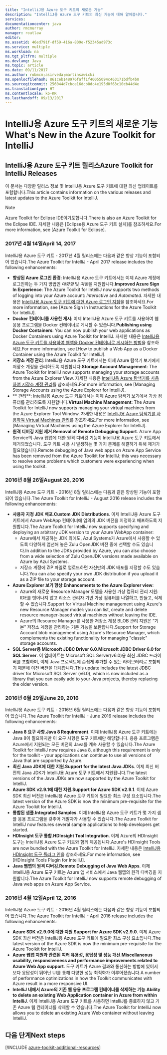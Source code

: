 ```yaml
---
title: "IntelliJ용 Azure 도구 키트의 새로운 기능"
description: "IntelliJ용 Azure 도구 키트의 최신 기능에 대해 알아봅니다."
services: 
documentationcenter: java
author: rmcmurray
manager: routlaw
editor: 
ms.assetid: 46ed791f-df59-416a-809e-f52345ad973c
ms.service: multiple
ms.workload: na
ms.tgt_pltfrm: multiple
ms.devlang: Java
ms.topic: article
ms.date: 09/11/2017
ms.author: robmcm;asirveda;martinsawicki
ms.openlocfilehash: 861ceb148976faff1f40055094c463171bdfb4b0
ms.sourcegitcommit: 256044d7cbce16dcb8dc4e195d0f63c10cb44d4e
ms.translationtype: HT
ms.contentlocale: ko-KR
ms.lasthandoff: 09/13/2017
---
```

# <a name="whats-new-in-the-azure-toolkit-for-intellij"></a><span data-ttu-id="fad4d-103">IntelliJ용 Azure 도구 키트의 새로운 기능</span><span class="sxs-lookup"><span data-stu-id="fad4d-103">What's New in the Azure Toolkit for IntelliJ</span></span>

## <a name="azure-toolkit-for-intellij-releases"></a><span data-ttu-id="fad4d-104">IntelliJ용 Azure 도구 키트 릴리스</span><span class="sxs-lookup"><span data-stu-id="fad4d-104">Azure Toolkit for IntelliJ Releases</span></span>
<span data-ttu-id="fad4d-105">이 문서는 다양한 릴리스 정보 및 IntelliJ용 Azure 도구 키트에 대한 최신 업데이트를 포함합니다.</span><span class="sxs-lookup"><span data-stu-id="fad4d-105">This article contains information on the various releases and latest updates to the Azure Toolkit for IntelliJ.</span></span>

> [!NOTE]
> <span data-ttu-id="fad4d-106">Azure Toolkit for Eclipse IDE이기도합니다.</span><span class="sxs-lookup"><span data-stu-id="fad4d-106">There is also an Azure Toolkit for the Eclipse IDE.</span></span> <span data-ttu-id="fad4d-107">자세한 내용은 [Eclipse용 Azure 도구 키트 설치]를 참조하세요.</span><span class="sxs-lookup"><span data-stu-id="fad4d-107">For more information, see [Azure Toolkit for Eclipse].</span></span>
> 
> 

### <a name="april-14-2017"></a><span data-ttu-id="fad4d-108">2017년 4월 14일</span><span class="sxs-lookup"><span data-stu-id="fad4d-108">April 14, 2017</span></span>
<span data-ttu-id="fad4d-109">IntelliJ용 Azure 도구 키트 - 2017년 4월 릴리스에는 다음과 같은 향상 기능이 포함되어 있습니다.</span><span class="sxs-lookup"><span data-stu-id="fad4d-109">The Azure Toolkit for IntelliJ - April 2017 release includes the following enhancements:</span></span>

* <span data-ttu-id="fad4d-110">**향상된 Azure 로그인 환경**: IntelliJ용 Azure 도구 키트에서는 이제 Azure 계정에 로그인하는 두 가지 방법인 *대화형* 및 *자동*을 지원합니다.</span><span class="sxs-lookup"><span data-stu-id="fad4d-110">**Improved Azure Sign In Experience**: The Azure Toolkit for IntelliJ now supports two methods of logging into your Azure account: *Interactive* and *Automated*.</span></span> <span data-ttu-id="fad4d-111">자세한 내용은 [IntelliJ용 Azure 도구 키트에 대한 Azure 로그인 지침]을 참조하세요.</span><span class="sxs-lookup"><span data-stu-id="fad4d-111">For more information, see [Azure Sign In Instructions for the Azure Toolkit for IntelliJ].</span></span>
* <span data-ttu-id="fad4d-112">**Docker 컨테이너를 사용한 게시**: 이제 IntelliJ용 Azure 도구 키트를 사용하여 웹 응용 프로그램을 Docker 컨테이너로 게시할 수 있습니다.</span><span class="sxs-lookup"><span data-stu-id="fad4d-112">**Publishing using Docker Containers**: You can now publish your web applications as Docker Containers using Azure Toolkit for IntelliJ.</span></span> <span data-ttu-id="fad4d-113">자세한 내용은 [IntelliJ용 Azure 도구 키트를 사용하여 웹앱을 Docker 컨테이너로 게시하는 방법]을 참조하세요.</span><span class="sxs-lookup"><span data-stu-id="fad4d-113">For more information, see [How to publish a Web App as a Docker Container using the Azure Toolkit for IntelliJ].</span></span>
* <span data-ttu-id="fad4d-114">**저장소 계정 관리**: IntelliJ용 Azure 도구 키트에서는 이제 Azure 탐색기 보기에서 저장소 계정을 관리하도록 지원합니다.</span><span class="sxs-lookup"><span data-stu-id="fad4d-114">**Storage Account Management**: The Azure Toolkit for IntelliJ now supports managing your storage accounts from the Azure Explorer View.</span></span> <span data-ttu-id="fad4d-115">자세한 내용은 [IntelliJ용 Azure 탐색기를 사용하여 저장소 계정 관리]를 참조하세요.</span><span class="sxs-lookup"><span data-stu-id="fad4d-115">For more information, see [Managing Storage Accounts using the Azure Explorer for IntelliJ].</span></span>
* <span data-ttu-id="fad4d-116">** 관리**: IntelliJ용 Azure 도구 키트에서는 이제 Azure 탐색기 보기에서 가상 컴퓨터를 관리하도록 지원합니다.</span><span class="sxs-lookup"><span data-stu-id="fad4d-116">**Virtual Machine Management**: The Azure Toolkit for IntelliJ now supports managing your virtual machines from the Azure Explorer Tool Window.</span></span> <span data-ttu-id="fad4d-117">자세한 내용은 [IntelliJ용 Azure 탐색기를 사용하여 Virtual Machines 관리]를 참조하세요.</span><span class="sxs-lookup"><span data-stu-id="fad4d-117">For more information, see [Managing Virtual Machines using the Azure Explorer for IntelliJ].</span></span>
* <span data-ttu-id="fad4d-118">**원격 디버깅 지원 제거**.</span><span class="sxs-lookup"><span data-stu-id="fad4d-118">**Removal of Remote Debugging Support**.</span></span> <span data-ttu-id="fad4d-119">Azure App Service의 Java 웹앱에 대한 원격 디버깅 기능이 IntelliJ용 Azure 도구 키트에서 제거되었습니다. 도구 키트 사용 시 발생하는 몇 가지 문제를 해결하기 위해 제거가 필요했습니다.</span><span class="sxs-lookup"><span data-stu-id="fad4d-119">Remote debugging of Java web apps on Azure App Service has been removed from the Azure Toolkit for IntelliJ; this was necessary to resolve some problems which customers were experiencing when using the toolkit.</span></span>

### <a name="august-26-2016"></a><span data-ttu-id="fad4d-120">2016년 8월 26일</span><span class="sxs-lookup"><span data-stu-id="fad4d-120">August 26, 2016</span></span>
<span data-ttu-id="fad4d-121">IntelliJ용 Azure 도구 키트 - 2016년 8월 릴리스에는 다음과 같은 향상된 기능이 포함되어 있습니다.</span><span class="sxs-lookup"><span data-stu-id="fad4d-121">The Azure Toolkit for IntelliJ - August 2016 release includes the following enhancements:</span></span>

* <span data-ttu-id="fad4d-122">**사용자 지정 JDK 배포**.</span><span class="sxs-lookup"><span data-stu-id="fad4d-122">**Custom JDK Distributions**.</span></span> <span data-ttu-id="fad4d-123">이제 IntelliJ용 Azure 도구 키트에서 Azure WebApp 컨테이너에 임의의 JDK 버전을 지정하고 배포하도록 지원합니다.</span><span class="sxs-lookup"><span data-stu-id="fad4d-123">The Azure Toolkit for IntelliJ now supports specifying and deploying an arbitrary JDK version to your Azure WebApp container:</span></span>
  * <span data-ttu-id="fad4d-124">Azure에서 제공하는 JDK 외에도, Azul Systems가 Azure에서 사용할 수 있도록 다양하게 엄선해 놓은 Zulu OpenJDK 버전 중에 선택할 수도 있습니다.</span><span class="sxs-lookup"><span data-stu-id="fad4d-124">In addition to the JDKs provided by Azure, you can also choose from a wide selection of Zulu OpenJDK versions made available on Azure by Azul Systems.</span></span>
  * <span data-ttu-id="fad4d-125">저장소 계정에 ZIP 파일로 업로드하면 자신만의 JDK 배포를 지정할 수도 있습니다.</span><span class="sxs-lookup"><span data-stu-id="fad4d-125">You can also specify your own JDK distribution if you upload it as a ZIP file to your storage account.</span></span>
* <span data-ttu-id="fad4d-126">**Azure Explorer 보기 향상**:</span><span class="sxs-lookup"><span data-stu-id="fad4d-126">**Enhancements to the Azure Explorer view**:</span></span>
  * <span data-ttu-id="fad4d-127">Azure의 새로운 Resource Manager 모델을 사용한 가상 컴퓨터 관리 지원: IDE를 벗어나지 않고 리소스 관리자 기반 가상 컴퓨터를 나열하고, 만들고, 삭제할 수 있습니다.</span><span class="sxs-lookup"><span data-stu-id="fad4d-127">Support for Virtual Machine management using Azure's new Resource Manager model: you can list, create and delete resource manager-based virtual machines without leaving the IDE.</span></span>
  * <span data-ttu-id="fad4d-128">Azure의 Resource Manager를 사용한 저장소 계정 BLOB 관리 지원은 “기본” 저장소 계정을 관리하는 기존 기능을 보완합니다.</span><span class="sxs-lookup"><span data-stu-id="fad4d-128">Support for Storage Account blob management using Azure's Resource Manager, which complements the existing functionality for managing "classic" storage accounts.</span></span>
* <span data-ttu-id="fad4d-129">**SQL Server용 Microsoft JDBC Driver 6.0**.</span><span class="sxs-lookup"><span data-stu-id="fad4d-129">**Microsoft JDBC Driver 6.0 for SQL Server**.</span></span> <span data-ttu-id="fad4d-130">이 업데이트는 Microsoft SQL Server(v6.0)용 최신 JDBC 드라이버를 포함하며, 이제 Java 프로젝트에 손쉽게 추가할 수 있는 라이브러리로 포함되기 때문에 이전 버전을 대체합니다.</span><span class="sxs-lookup"><span data-stu-id="fad4d-130">This update includes the latest JDBC driver for Microsoft SQL Server (v6.0), which is now included as a library that you can easily add to your Java projects, thereby replacing the older version.</span></span>

### <a name="june-29-2016"></a><span data-ttu-id="fad4d-131">2016년 6월 29일</span><span class="sxs-lookup"><span data-stu-id="fad4d-131">June 29, 2016</span></span>
<span data-ttu-id="fad4d-132">IntelliJ용 Azure 도구 키트 - 2016년 6월 릴리스에는 다음과 같은 향상 기능이 포함되어 있습니다.</span><span class="sxs-lookup"><span data-stu-id="fad4d-132">The Azure Toolkit for IntelliJ - June 2016 release includes the following enhancements:</span></span>

* <span data-ttu-id="fad4d-133">**Java 8 요구 사항**.</span><span class="sxs-lookup"><span data-stu-id="fad4d-133">**Java 8 Requirement**.</span></span> <span data-ttu-id="fad4d-134">이제 IntelliJ용 Azure 도구 키트에는 Java 8이 필요하지만 이 요구 사항은 도구 키트에만 해당합니다. 응용 프로그램은 Azure에서 지원되는 모든 버전의 Java를 계속 사용할 수 있습니다.</span><span class="sxs-lookup"><span data-stu-id="fad4d-134">The Azure Toolkit for IntelliJ now requires Java 8, although this requirement is only for the toolkit - your applications can continue to use all versions of Java that are supported by Azure.</span></span>
* <span data-ttu-id="fad4d-135">**최신 Java JDK에 대한 지원**.</span><span class="sxs-lookup"><span data-stu-id="fad4d-135">**Support for the latest Java JDKs**.</span></span> <span data-ttu-id="fad4d-136">이제 최신 버전의 Java JDK가 IntelliJ용 Azure 도구 키트에서 지원됩니다.</span><span class="sxs-lookup"><span data-stu-id="fad4d-136">The latest versions of the Java JDKs are now supported by the Azure Toolkit for IntelliJ.</span></span>
* <span data-ttu-id="fad4d-137">**Azure SDK v2.9.1에 대한 지원**.</span><span class="sxs-lookup"><span data-stu-id="fad4d-137">**Support for Azure SDK v2.9.1**.</span></span> <span data-ttu-id="fad4d-138">이제 Azure SDK 최신 버전은 IntelliJ용 Azure 도구 키트에 필요한 최소 구성 요소입니다.</span><span class="sxs-lookup"><span data-stu-id="fad4d-138">The latest version of the Azure SDK is now the minimum pre-requisite for the Azure Toolkit for IntelliJ.</span></span>
* <span data-ttu-id="fad4d-139">**통합된 샘플**.</span><span class="sxs-lookup"><span data-stu-id="fad4d-139">**Integrated Samples**.</span></span> <span data-ttu-id="fad4d-140">이제 IntelliJ용 Azure 도구 키트가 몇 가지 샘플 응용 프로그램을 갖추어 개발자가 사용할 수 있습니다.</span><span class="sxs-lookup"><span data-stu-id="fad4d-140">The Azure Toolkit for IntelliJ now features several sample applications to help developers get started.</span></span>
* <span data-ttu-id="fad4d-141">**HDInsight 도구 통합**.</span><span class="sxs-lookup"><span data-stu-id="fad4d-141">**HDInsight Tool Integration**.</span></span> <span data-ttu-id="fad4d-142">이제 Azure의 HDInsight 도구는 IntelliJ용 Azure 도구 키트와 함께 제공됩니다.</span><span class="sxs-lookup"><span data-stu-id="fad4d-142">Azure's HDInsight Tools are now bundled with the Azure Toolkit for IntelliJ.</span></span> <span data-ttu-id="fad4d-143">자세한 내용은 [IntelliJ용 HDInsight 도구 플러그 인]을 참조하세요.</span><span class="sxs-lookup"><span data-stu-id="fad4d-143">For more information, see [HDInsight Tools Plugin for IntelliJ].</span></span>
* <span data-ttu-id="fad4d-144">**Java 웹앱의 원격 디버깅**.</span><span class="sxs-lookup"><span data-stu-id="fad4d-144">**Remote Debugging of Java Web Apps**.</span></span> <span data-ttu-id="fad4d-145">이제 IntelliJ용 Azure 도구 키트는 Azure 앱 서비스에서 Java 웹앱의 원격 디버깅을 지원합니다.</span><span class="sxs-lookup"><span data-stu-id="fad4d-145">The Azure Toolkit for IntelliJ now supports remote debugging of Java web apps on Azure App Service.</span></span>

### <a name="april-12-2016"></a><span data-ttu-id="fad4d-146">2016년 4월 12일</span><span class="sxs-lookup"><span data-stu-id="fad4d-146">April 12, 2016</span></span>
<span data-ttu-id="fad4d-147">IntelliJ용 Azure 도구 키트 - 2016년 4월 릴리스에는 다음과 같은 향상 기능이 포함되어 있습니다.</span><span class="sxs-lookup"><span data-stu-id="fad4d-147">The Azure Toolkit for IntelliJ - April 2016 release includes the following enhancements:</span></span>

* <span data-ttu-id="fad4d-148">**Azure SDK v2.9.0에 대한 지원**.</span><span class="sxs-lookup"><span data-stu-id="fad4d-148">**Support for Azure SDK v2.9.0**.</span></span> <span data-ttu-id="fad4d-149">이제 Azure SDK 최신 버전은 IntelliJ용 Azure 도구 키트에 필요한 최소 구성 요소입니다.</span><span class="sxs-lookup"><span data-stu-id="fad4d-149">The latest version of the Azure SDK is now the minimum pre-requisite for the Azure Toolkit for IntelliJ.</span></span>
* <span data-ttu-id="fad4d-150">**Azure 웹앱 지원과 관련된 여러 유용성, 응답성 및 성능 개선**.</span><span class="sxs-lookup"><span data-stu-id="fad4d-150">**Miscellaneous usability, responsiveness and performance improvements related to Azure Web App support**.</span></span> <span data-ttu-id="fad4d-151">도구 키트가 Azure 결과와 통신하는 방법에 있어서 보다 응답성이 뛰어난 UI를 통해 다양한 성능 최적화가 이루어졌습니다.</span><span class="sxs-lookup"><span data-stu-id="fad4d-151">A number of performance optimizations in how the Toolkit communicates with Azure result in a more responsive UI.</span></span>
* <span data-ttu-id="fad4d-152">**IntelliJ 내에서 Azure의 기존 웹 응용 프로그램 컨테이너를 삭제하는 기능**.</span><span class="sxs-lookup"><span data-stu-id="fad4d-152">**Ability to delete an existing Web Application container in Azure from within IntelliJ**.</span></span> <span data-ttu-id="fad4d-153">이제 IntelliJ용 Azure 도구 키트를 사용하면 IntelliJ를 종료하지 않고 기존 Azure 웹 컨테이너를 삭제할 수 있습니다.</span><span class="sxs-lookup"><span data-stu-id="fad4d-153">The Azure Toolkit for IntelliJ now allows you to delete an existing Azure Web container without leaving IntelliJ.</span></span>

## <a name="next-steps"></a><span data-ttu-id="fad4d-154">다음 단계</span><span class="sxs-lookup"><span data-stu-id="fad4d-154">Next steps</span></span>

[!INCLUDE [azure-toolkit-additional-resources](../includes/azure-toolkit-additional-resources.md)]

<!-- URL List -->

[Eclipse용 Azure 도구 키트]: ../eclipse/azure-toolkit-for-eclipse.md

[IntelliJ용 Azure 도구 키트에 대한 Azure 로그인 지침]: ./azure-toolkit-for-intellij-sign-in-instructions.md
[IntelliJ용 Azure 도구 키트를 사용하여 웹앱을 Docker 컨테이너로 게시하는 방법]: ./azure-toolkit-for-intellij-publish-as-docker-container.md
[IntelliJ용 Azure 탐색기를 사용하여 저장소 계정 관리]: ./azure-toolkit-for-intellij-managing-storage-accounts-using-azure-explorer.md
[IntelliJ용 Azure 탐색기를 사용하여 Virtual Machines 관리]: ./azure-toolkit-for-intellij-managing-virtual-machines-using-azure-explorer.md

[Azure Java Developer Center]: https://docs.microsoft.com/java/azure

[IntelliJ용 HDInsight 도구 플러그 인]: /azure/hdinsight/hdinsight-apache-spark-intellij-tool-plugin
